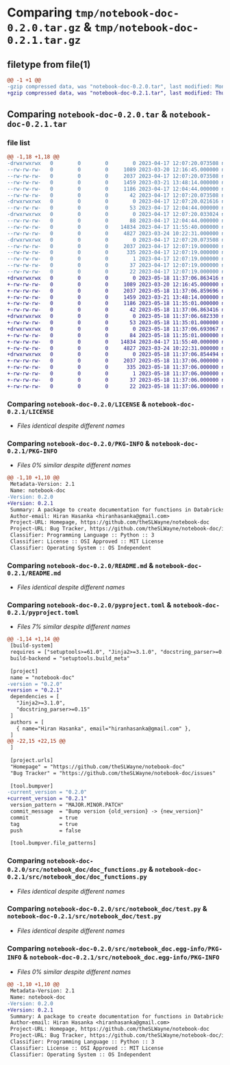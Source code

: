# Comparing `tmp/notebook-doc-0.2.0.tar.gz` & `tmp/notebook-doc-0.2.1.tar.gz`

## filetype from file(1)

```diff
@@ -1 +1 @@
-gzip compressed data, was "notebook-doc-0.2.0.tar", last modified: Mon Apr 17 12:07:20 2023, max compression
+gzip compressed data, was "notebook-doc-0.2.1.tar", last modified: Thu May 18 11:37:06 2023, max compression
```

## Comparing `notebook-doc-0.2.0.tar` & `notebook-doc-0.2.1.tar`

### file list

```diff
@@ -1,18 +1,18 @@
-drwxrwxrwx   0        0        0        0 2023-04-17 12:07:20.073508 notebook-doc-0.2.0/
--rw-rw-rw-   0        0        0     1089 2023-03-20 12:16:45.000000 notebook-doc-0.2.0/LICENSE
--rw-rw-rw-   0        0        0     2037 2023-04-17 12:07:20.073508 notebook-doc-0.2.0/PKG-INFO
--rw-rw-rw-   0        0        0     1459 2023-03-21 13:48:14.000000 notebook-doc-0.2.0/README.md
--rw-rw-rw-   0        0        0     1186 2023-04-17 12:04:44.000000 notebook-doc-0.2.0/pyproject.toml
--rw-rw-rw-   0        0        0       42 2023-04-17 12:07:20.073508 notebook-doc-0.2.0/setup.cfg
-drwxrwxrwx   0        0        0        0 2023-04-17 12:07:20.021616 notebook-doc-0.2.0/src/
--rw-rw-rw-   0        0        0       53 2023-04-17 12:04:44.000000 notebook-doc-0.2.0/src/__init__.py
-drwxrwxrwx   0        0        0        0 2023-04-17 12:07:20.033024 notebook-doc-0.2.0/src/notebook_doc/
--rw-rw-rw-   0        0        0       88 2023-04-17 12:04:44.000000 notebook-doc-0.2.0/src/notebook_doc/__init__.py
--rw-rw-rw-   0        0        0    14834 2023-04-17 11:55:40.000000 notebook-doc-0.2.0/src/notebook_doc/doc_functions.py
--rw-rw-rw-   0        0        0     4827 2023-03-24 10:22:31.000000 notebook-doc-0.2.0/src/notebook_doc/test.py
-drwxrwxrwx   0        0        0        0 2023-04-17 12:07:20.073508 notebook-doc-0.2.0/src/notebook_doc.egg-info/
--rw-rw-rw-   0        0        0     2037 2023-04-17 12:07:19.000000 notebook-doc-0.2.0/src/notebook_doc.egg-info/PKG-INFO
--rw-rw-rw-   0        0        0      335 2023-04-17 12:07:19.000000 notebook-doc-0.2.0/src/notebook_doc.egg-info/SOURCES.txt
--rw-rw-rw-   0        0        0        1 2023-04-17 12:07:19.000000 notebook-doc-0.2.0/src/notebook_doc.egg-info/dependency_links.txt
--rw-rw-rw-   0        0        0       37 2023-04-17 12:07:19.000000 notebook-doc-0.2.0/src/notebook_doc.egg-info/requires.txt
--rw-rw-rw-   0        0        0       22 2023-04-17 12:07:19.000000 notebook-doc-0.2.0/src/notebook_doc.egg-info/top_level.txt
+drwxrwxrwx   0        0        0        0 2023-05-18 11:37:06.863416 notebook-doc-0.2.1/
+-rw-rw-rw-   0        0        0     1089 2023-03-20 12:16:45.000000 notebook-doc-0.2.1/LICENSE
+-rw-rw-rw-   0        0        0     2037 2023-05-18 11:37:06.859696 notebook-doc-0.2.1/PKG-INFO
+-rw-rw-rw-   0        0        0     1459 2023-03-21 13:48:14.000000 notebook-doc-0.2.1/README.md
+-rw-rw-rw-   0        0        0     1186 2023-05-18 11:35:01.000000 notebook-doc-0.2.1/pyproject.toml
+-rw-rw-rw-   0        0        0       42 2023-05-18 11:37:06.863416 notebook-doc-0.2.1/setup.cfg
+drwxrwxrwx   0        0        0        0 2023-05-18 11:37:06.682330 notebook-doc-0.2.1/src/
+-rw-rw-rw-   0        0        0       53 2023-05-18 11:35:01.000000 notebook-doc-0.2.1/src/__init__.py
+drwxrwxrwx   0        0        0        0 2023-05-18 11:37:06.693067 notebook-doc-0.2.1/src/notebook_doc/
+-rw-rw-rw-   0        0        0       84 2023-05-18 11:35:01.000000 notebook-doc-0.2.1/src/notebook_doc/__init__.py
+-rw-rw-rw-   0        0        0    14834 2023-04-17 11:55:40.000000 notebook-doc-0.2.1/src/notebook_doc/doc_functions.py
+-rw-rw-rw-   0        0        0     4827 2023-03-24 10:22:31.000000 notebook-doc-0.2.1/src/notebook_doc/test.py
+drwxrwxrwx   0        0        0        0 2023-05-18 11:37:06.854494 notebook-doc-0.2.1/src/notebook_doc.egg-info/
+-rw-rw-rw-   0        0        0     2037 2023-05-18 11:37:06.000000 notebook-doc-0.2.1/src/notebook_doc.egg-info/PKG-INFO
+-rw-rw-rw-   0        0        0      335 2023-05-18 11:37:06.000000 notebook-doc-0.2.1/src/notebook_doc.egg-info/SOURCES.txt
+-rw-rw-rw-   0        0        0        1 2023-05-18 11:37:06.000000 notebook-doc-0.2.1/src/notebook_doc.egg-info/dependency_links.txt
+-rw-rw-rw-   0        0        0       37 2023-05-18 11:37:06.000000 notebook-doc-0.2.1/src/notebook_doc.egg-info/requires.txt
+-rw-rw-rw-   0        0        0       22 2023-05-18 11:37:06.000000 notebook-doc-0.2.1/src/notebook_doc.egg-info/top_level.txt
```

### Comparing `notebook-doc-0.2.0/LICENSE` & `notebook-doc-0.2.1/LICENSE`

 * *Files identical despite different names*

### Comparing `notebook-doc-0.2.0/PKG-INFO` & `notebook-doc-0.2.1/PKG-INFO`

 * *Files 0% similar despite different names*

```diff
@@ -1,10 +1,10 @@
 Metadata-Version: 2.1
 Name: notebook-doc
-Version: 0.2.0
+Version: 0.2.1
 Summary: A package to create documentation for functions in Databricks notebooks
 Author-email: Hiran Hasanka <hiranhasanka@gmail.com>
 Project-URL: Homepage, https://github.com/theSLWayne/notebook-doc
 Project-URL: Bug Tracker, https://github.com/theSLWayne/notebook-doc/issues
 Classifier: Programming Language :: Python :: 3
 Classifier: License :: OSI Approved :: MIT License
 Classifier: Operating System :: OS Independent
```

### Comparing `notebook-doc-0.2.0/README.md` & `notebook-doc-0.2.1/README.md`

 * *Files identical despite different names*

### Comparing `notebook-doc-0.2.0/pyproject.toml` & `notebook-doc-0.2.1/pyproject.toml`

 * *Files 7% similar despite different names*

```diff
@@ -1,14 +1,14 @@
 [build-system]
 requires = ["setuptools>=61.0", "Jinja2>=3.1.0", "docstring_parser>=0.15"]
 build-backend = "setuptools.build_meta"
 
 [project]
 name = "notebook-doc"
-version = "0.2.0"
+version = "0.2.1"
 dependencies = [
   "Jinja2>=3.1.0",
   "docstring_parser>=0.15"
 ]
 authors = [
   { name="Hiran Hasanka", email="hiranhasanka@gmail.com" },
 ]
@@ -22,15 +22,15 @@
 ]
 
 [project.urls]
 "Homepage" = "https://github.com/theSLWayne/notebook-doc"
 "Bug Tracker" = "https://github.com/theSLWayne/notebook-doc/issues"
 
 [tool.bumpver]
-current_version = "0.2.0"
+current_version = "0.2.1"
 version_pattern = "MAJOR.MINOR.PATCH"
 commit_message  = "Bump version {old_version} -> {new_version}"
 commit          = true
 tag             = true
 push            = false
 
 [tool.bumpver.file_patterns]
```

### Comparing `notebook-doc-0.2.0/src/notebook_doc/doc_functions.py` & `notebook-doc-0.2.1/src/notebook_doc/doc_functions.py`

 * *Files identical despite different names*

### Comparing `notebook-doc-0.2.0/src/notebook_doc/test.py` & `notebook-doc-0.2.1/src/notebook_doc/test.py`

 * *Files identical despite different names*

### Comparing `notebook-doc-0.2.0/src/notebook_doc.egg-info/PKG-INFO` & `notebook-doc-0.2.1/src/notebook_doc.egg-info/PKG-INFO`

 * *Files 0% similar despite different names*

```diff
@@ -1,10 +1,10 @@
 Metadata-Version: 2.1
 Name: notebook-doc
-Version: 0.2.0
+Version: 0.2.1
 Summary: A package to create documentation for functions in Databricks notebooks
 Author-email: Hiran Hasanka <hiranhasanka@gmail.com>
 Project-URL: Homepage, https://github.com/theSLWayne/notebook-doc
 Project-URL: Bug Tracker, https://github.com/theSLWayne/notebook-doc/issues
 Classifier: Programming Language :: Python :: 3
 Classifier: License :: OSI Approved :: MIT License
 Classifier: Operating System :: OS Independent
```

